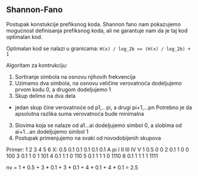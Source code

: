 ## Shannon-Fano
Postupak konstukcije prefiksnog koda. Shannon fano nam pokazujemo
mogućnost definisanja prefiksnog koda, ali ne garantuje nam da je taj kod
optimalan kod.

Optimalan kod se nalazi u granicama: `H(x) / log_2b <= (H(x) / log_2b) + 1`

Algoritam za kontrukciju:
1. Sortiranje simbola na osnovu njihovih frekvencija
2. Uzimamo dva simbola, na osnovu veličine verovatnoća dodeljujemo prvom kodu 0, a drugom dodeljujemo 1
3. Skup delimo na dva dela
- jedan skup čine verovatnoće od p1,.. pi, a drugi pi+1,...pn
Potrebno je da apsolutna razlika suma verovatnoća bude minimalna
3. Slovima koja se nalaze od a1...ai dodeljujemo simbol 0, a slobima od ai+1...an dodeljujemo simbol 1
4. Postupak primenjujemo na svaki od novodobijenih skupova

Primer:
    1   2   3   4   5   6
X: 0.5 0.1 0.1 0.1 0.1 0.1
A   pi      I       II      III     IV      V
1   0.5     0                           0
2   0.1     1       0       0           100
3   0.1     1       0       1           101
4   0.1     1       1       0           110
5   0.1     1       1       1       0   1110
6   0.1     1       1       1       1   1111

nv = 1 * 0.5 + 3 * 0.1 + 3 * 0.1 + 4 * 0.1 + 4 * 0.1 = 2.5
